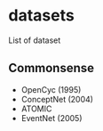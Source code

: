 # datasets
List of dataset

## Commonsense
- OpenCyc (1995)
- ConceptNet (2004)
- ATOMIC
- EventNet (2005)
